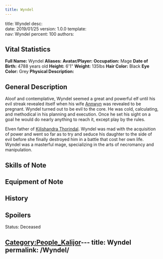 ```yaml
---
title: Wyndel
---
```


title:		Wyndel
desc:		
date:		2019/01/25
version:	1.0.0
template:	
nav:		Wyndel
percent:	100
authors:	
## Vital Statistics

**Full Name:** Wyndel
**Aliases:**
**Avatar/Player:**
**Occupation:** Mage
**Date of Birth:** 4788 years old
**Height:** 6'1"
**Weight:** 135lbs
**Hair Color:** Black
**Eye Color:** Grey
**Physical Description:**

## General Description

Aloof and contemplative, Wyndel seemed a great and powerful elf until
his evil streak revealed itself when his wife
[Annwyn](Annwyn_Thorindal "wikilink") was revealed to be pregnant.
Wyndel turned out to be evil to the core. He was cold, calculating, and
methodical in his planning and execution. Once he set his sight on a
goal he would do nearly anything to reach it, except play by the rules.

Elven father of [Kilishandra
Thorindal](Kilishandra_Thorindal "wikilink"). Wyndel was mad with the
acquisition of power and went so far as to try and seduce his daughter
to the side of evil before she finally destroyed him in a battle that
cost her own life. Wyndel was a masterful mage, specializing in the arts
of necromancy and manipulation.

## Skills of Note

## Equipment of Note

## History

## Spoilers

<spoiler text="Status">Status: Deceased</spoiler>

[Category:People_Kalijor](Category:People_Kalijor "wikilink")---
title: Wyndel
permalink: /Wyndel/
---

